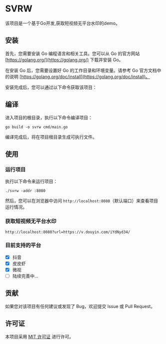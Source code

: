 # SVRW

该项目是一个基于Go开发,获取短视频无平台水印的demo。

## 安装

首先，您需要安装 Go 编程语言和相关工具。您可以从 Go 的官方网站 [https://golang.org/](https://golang.org/) 下载并安装 Go。

在安装 Go 后，您需要设置好 Go 的工作目录和环境变量。请参考 Go 官方文档中的说明 [https://golang.org/doc/install](https://golang.org/doc/install)。

安装完成后，您可以通过以下命令获取该项目：


## 编译

进入项目的根目录，执行以下命令编译项目：
```
go build -o svrw cmd/main.go
```

编译完成后，将在项目根目录生成可执行文件。

## 使用

### 运行项目

执行以下命令来运行项目：
```
./svrw -addr :8080
```
然后，您可以在浏览器中访问 `http://localhost:8080`（默认端口）来查看项目运行情况。

### 获取短视频无平台水印
```
http://localhost:8080?url=https://v.douyin.com/iYdNyd34/
```

### 目前支持的平台
- [x] 抖音
- [x] 皮皮虾
- [x] 微视
- [ ] 陆续完善中...

## 贡献

如果您对该项目有任何建议或发现了 Bug，欢迎提交 Issue 或 Pull Request。

## 许可证

本项目采用 [MIT 许可证](LICENSE) 进行许可。

